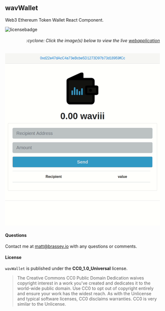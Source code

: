 ## wavWallet

Web3 Ethereum Token Wallet React Component.

![licensebadge](https://img.shields.io/badge/license-CC0_1.0_Universal-blue)

<h6><p align="right">:cyclone: Click the image(s) below to view the live <a id="Screenshots" href="https://wav-wallet.herokuapp.com/">webapplication</a></p></h6>

[<p align="center"><img src="src/wallet.gif">](https://wav-wallet.herokuapp.com/)

#### Questions

Contact me at [matt@brassey.io](mailto:matt@brassey.io) with any questions or comments.

#### License

`wavWallet` is published under the __CC0_1.0_Universal__ license.

> The Creative Commons CC0 Public Domain Dedication waives copyright interest in a work you've created and dedicates it to the world-wide public domain. Use CC0 to opt out of copyright entirely and ensure your work has the widest reach. As with the Unlicense and typical software licenses, CC0 disclaims warranties. CC0 is very similar to the Unlicense.